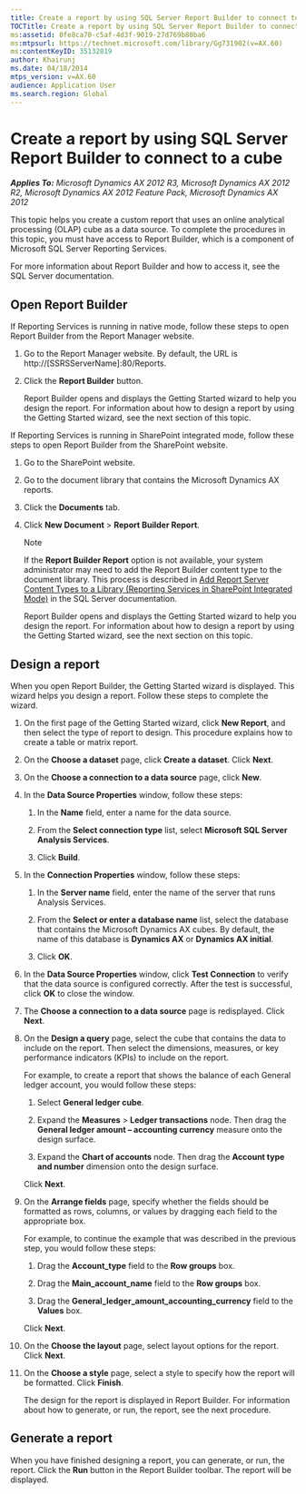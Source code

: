 ```yaml
---
title: Create a report by using SQL Server Report Builder to connect to a cube
TOCTitle: Create a report by using SQL Server Report Builder to connect to a cube
ms:assetid: 0fe8ca70-c5af-4d3f-9019-27d769b80ba6
ms:mtpsurl: https://technet.microsoft.com/library/Gg731902(v=AX.60)
ms:contentKeyID: 35132819
author: Khairunj
ms.date: 04/18/2014
mtps_version: v=AX.60
audience: Application User
ms.search.region: Global
---
```


# Create a report by using SQL Server Report Builder to connect to a cube 


_**Applies To:** Microsoft Dynamics AX 2012 R3, Microsoft Dynamics AX 2012 R2, Microsoft Dynamics AX 2012 Feature Pack, Microsoft Dynamics AX 2012_

This topic helps you create a custom report that uses an online analytical processing (OLAP) cube as a data source. To complete the procedures in this topic, you must have access to Report Builder, which is a component of Microsoft SQL Server Reporting Services.

For more information about Report Builder and how to access it, see the SQL Server documentation.

## Open Report Builder

If Reporting Services is running in native mode, follow these steps to open Report Builder from the Report Manager website.

1.  Go to the Report Manager website. By default, the URL is http://\[SSRSServerName\]:80/Reports.

2.  Click the **Report Builder** button.
    
    Report Builder opens and displays the Getting Started wizard to help you design the report. For information about how to design a report by using the Getting Started wizard, see the next section of this topic.

If Reporting Services is running in SharePoint integrated mode, follow these steps to open Report Builder from the SharePoint website.

1.  Go to the SharePoint website.

2.  Go to the document library that contains the Microsoft Dynamics AX reports.

3.  Click the **Documents** tab.

4.  Click **New Document** \> **Report Builder Report**.
    

    > [!NOTE]
    > <P>If the <STRONG>Report Builder Report</STRONG> option is not available, your system administrator may need to add the Report Builder content type to the document library. This process is described in <A href="https://technet.microsoft.com/library/bb326289.aspx">Add Report Server Content Types to a Library (Reporting Services in SharePoint Integrated Mode)</A> in the SQL Server documentation.</P>

    
    Report Builder opens and displays the Getting Started wizard to help you design the report. For information about how to design a report by using the Getting Started wizard, see the next section on this topic.

## Design a report

When you open Report Builder, the Getting Started wizard is displayed. This wizard helps you design a report. Follow these steps to complete the wizard.

1.  On the first page of the Getting Started wizard, click **New Report**, and then select the type of report to design. This procedure explains how to create a table or matrix report.

2.  On the **Choose a dataset** page, click **Create a dataset**. Click **Next**.

3.  On the **Choose a connection to a data source** page, click **New**.

4.  In the **Data Source Properties** window, follow these steps:
    
    1.  In the **Name** field, enter a name for the data source.
    
    2.  From the **Select connection type** list, select **Microsoft SQL Server Analysis Services**.
    
    3.  Click **Build**.

5.  In the **Connection Properties** window, follow these steps:
    
    1.  In the **Server name** field, enter the name of the server that runs Analysis Services.
    
    2.  From the **Select or enter a database name** list, select the database that contains the Microsoft Dynamics AX cubes. By default, the name of this database is **Dynamics AX** or **Dynamics AX initial**.
    
    3.  Click **OK**.

6.  In the **Data Source Properties** window, click **Test Connection** to verify that the data source is configured correctly. After the test is successful, click **OK** to close the window.

7.  The **Choose a connection to a data source** page is redisplayed. Click **Next**.

8.  On the **Design a query** page, select the cube that contains the data to include on the report. Then select the dimensions, measures, or key performance indicators (KPIs) to include on the report.
    
    For example, to create a report that shows the balance of each General ledger account, you would follow these steps:
    
    1.  Select **General ledger cube**.
    
    2.  Expand the **Measures** \> **Ledger transactions** node. Then drag the **General ledger amount – accounting currency** measure onto the design surface.
    
    3.  Expand the **Chart of accounts** node. Then drag the **Account type and number** dimension onto the design surface.
    
    Click **Next**.

9.  On the **Arrange fields** page, specify whether the fields should be formatted as rows, columns, or values by dragging each field to the appropriate box.
    
    For example, to continue the example that was described in the previous step, you would follow these steps:
    
    1.  Drag the **Account\_type** field to the **Row groups** box.
    
    2.  Drag the **Main\_account\_name** field to the **Row groups** box.
    
    3.  Drag the **General\_ledger\_amount\_accounting\_currency** field to the **Values** box.
    
    Click **Next**.

10. On the **Choose the layout** page, select layout options for the report. Click **Next**.

11. On the **Choose a style** page, select a style to specify how the report will be formatted. Click **Finish**.
    
    The design for the report is displayed in Report Builder. For information about how to generate, or run, the report, see the next procedure.

## Generate a report

When you have finished designing a report, you can generate, or run, the report. Click the **Run** button in the Report Builder toolbar. The report will be displayed.

  


